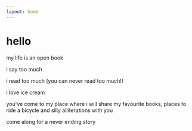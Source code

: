 ```yaml
---
layout: home
---
```


# hello

my life is an open book

i say too much

i read too much (you can never read too much!)

i love ice cream

you've come to my place where i will share my favourite books, places to ride a bicycle and silly alliterations with you

come along for a never ending story
